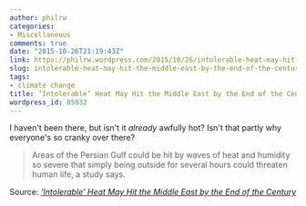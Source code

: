 ```yaml
---
author: philrw
categories:
- Miscellaneous
comments: true
date: "2015-10-26T21:19:43Z"
link: https://philrw.wordpress.com/2015/10/26/intolerable-heat-may-hit-the-middle-east-by-the-end-of-the-century/
slug: intolerable-heat-may-hit-the-middle-east-by-the-end-of-the-century
tags:
- climate change
title: ‘Intolerable’ Heat May Hit the Middle East by the End of the Century
wordpress_id: 85932
---
```


I haven't been there, but isn't it _already_ awfully hot? Isn't that partly why everyone's so cranky over there?


<blockquote>Areas of the Persian Gulf could be hit by waves of heat and humidity so severe that simply being outside for several hours could threaten human life, a study says.</blockquote>


Source: _[‘Intolerable’ Heat May Hit the Middle East by the End of the Century](http://www.nytimes.com/2015/10/27/science/intolerable-heat-may-hit-the-middle-east-by-the-end-of-the-century.html)_
